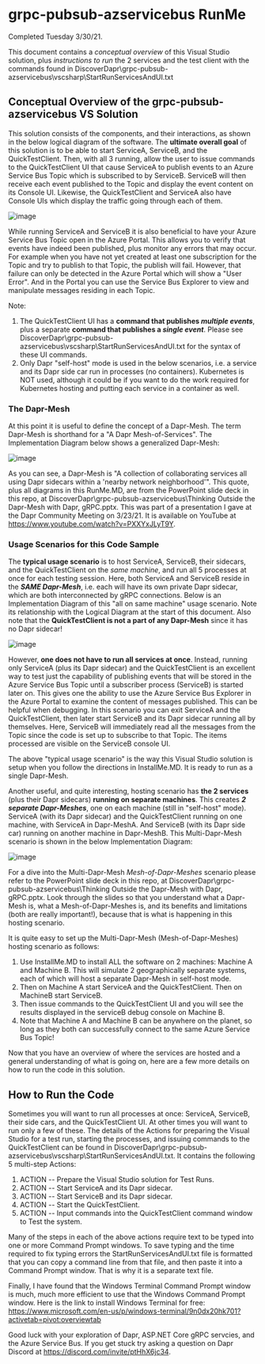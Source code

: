 # grpc-pubsub-azservicebus RunMe
Completed Tuesday 3/30/21.

This document contains a *conceptual overview* of this Visual Studio solution, plus *instructions to run* the 2 services and the test client with the commands found in DiscoverDapr\grpc-pubsub-azservicebus\vscsharp\StartRunServicesAndUI.txt

## Conceptual Overview of the grpc-pubsub-azservicebus VS Solution

This solution consists of the components, and their interactions, as shown in the below logical diagram of the software. The **ultimate overall goal** of this solution is to be able to start ServiceA, ServiceB, and the QuickTestClient.  Then, with all 3 running, allow the user to issue commands to the QuickTestClient UI that cause ServiceA to publish events to an Azure Service Bus Topic which is subscribed to by ServiceB.  ServiceB will then receive each event published to the Topic and display the event content on its Console UI.  Likewise, the QuickTestClient and ServiceA also have Console UIs which display the traffic going through each of them.  

![image](https://user-images.githubusercontent.com/6517661/112858075-86198d80-907f-11eb-8980-83a456cef69f.png)

While running ServiceA and ServiceB it is also beneficial to have your Azure Service Bus Topic open in the Azure Portal.  This allows you to verify that events have indeed been published, plus monitor any errors that may occur.  For example when you have not yet created at least one subscription for the Topic and try to publish to that Topic, the publish will fail.  However, that failure can only be detected in the Azure Portal which will show a "User Error". And in the Portal you can use the Service Bus Explorer to view and manipulate messages residing in each Topic.

Note:
1. The QuickTestClient UI has a **command that publishes *multiple events***, plus a separate **command that publishes a *single event***.  Please see DiscoverDapr\grpc-pubsub-azservicebus\vscsharp\StartRunServicesAndUI.txt for the syntax of these UI commands.
2. Only Dapr "self-host" mode is used in the below scenarios, i.e. a service and its Dapr side car run in processes (no containers).  Kubernetes is NOT used, although it could be if you want to do the work required for Kubernetes hosting and putting each service in a container as well.

### The Dapr-Mesh
At this point it is useful to define the concept of a Dapr-Mesh.  The term Dapr-Mesh is shorthand for a "A Dapr Mesh-of-Services".  The Implementation Diagram below shows a generalized Dapr-Mesh:

![image](https://user-images.githubusercontent.com/6517661/112873279-6a1de800-908f-11eb-8296-42b0b90ab376.png)

As you can see, a Dapr-Mesh is "A collection of collaborating services all using Dapr sidecars within a 'nearby network neighborhood'".  This quote, plus all diagrams in this RunMe.MD, are from the PowerPoint slide deck in this repo, at DiscoverDapr\grpc-pubsub-azservicebus\Thinking Outside the Dapr-Mesh with Dapr, gRPC.pptx.  This was part of a presentation I gave at the Dapr Community Meeting on 3/23/21.  It is available on YouTube at https://www.youtube.com/watch?v=PXXYxJLyT9Y.

### Usage Scenarios for this Code Sample
The **typical usage scenario** is to host ServiceA, ServiceB, their sidecars, and the QuickTestClient on the *same machine*, and run all 5 processes at once for each testing session.  Here, both ServiceA and ServiceB reside in the ***SAME Dapr-Mesh***, i.e. each will have its own private Dapr sidecar, which are both interconnected by gRPC connections.  Below is an Implementation Diagram of this "all on same machine" usage scenario.  Note its relationship with the Logical Diagram at the start of this document.  Also note that the **QuickTestClient is not a part of any Dapr-Mesh** since it has no Dapr sidecar!

![image](https://user-images.githubusercontent.com/6517661/112875080-b9fdae80-9091-11eb-8d1d-a4fba6224e17.png)

However, **one does not have to run all services at once**.  Instead, running only ServiceA (plus its Dapr sidecar) and the QuickTestClient is an excellent way to test just the capability of publishing events that will be stored in the Azure Service Bus Topic until a subscriber process (ServiceB) is started later on.  This gives one the ability to use the Azure Service Bus Explorer in the Azure Portal to examine the content of messages published.  This can be helpful when debugging.  In this scenario you can exit ServiceA and the QuickTestClient, then later start ServiceB and its Dapr sidecar running all by themselves.  Here, ServiceB will immediately read all the messages from the Topic since the code is set up to subscribe to that Topic.  The items processed are visible on the ServiceB console UI.

The above "typical usage scenario" is the way this Visual Studio solution is setup when you follow the directions in InstallMe.MD.  It is ready to run as a single Dapr-Mesh.

Another useful, and quite interesting, hosting scenario has **the 2 services** (plus their Dapr sidecars) **running on separate machines**.  This creates ***2 separate Dapr-Meshes***, one on each machine (still in "self-host" mode). ServiceA (with its Dapr sidecar) and the QuickTestClient running on one machine, with ServiceA in Dapr-MeshA.  And ServiceB (with its Dapr side car) running on another machine in Dapr-MeshB.  This Multi-Dapr-Mesh scenario is shown in the below Implementation Diagram:

![image](https://user-images.githubusercontent.com/6517661/112878408-e74c5b80-9095-11eb-8f1e-813a701a7d66.png)

For a dive into the Multi-Dapr-Mesh *Mesh-of-Dapr-Meshes* scenario please refer to the PowerPoint slide deck in this repo, at DiscoverDapr\grpc-pubsub-azservicebus\Thinking Outside the Dapr-Mesh with Dapr, gRPC.pptx. Look through the slides so that you understand what a Dapr-Mesh is, what a Mesh-of-Dapr-Meshes is, and its benefits and limitations (both are really important!), because that is what is happening in this hosting scenario.  

It is quite easy to set up the Multi-Dapr-Mesh (Mesh-of-Dapr-Meshes) hosting scenario as follows:
1. Use InstallMe.MD to install ALL the software on 2 machines: Machine A and Machine B. This will simulate 2 geographically separate systems, each of which will host a separate Dapr-Mesh in self-host mode.  
2. Then on Machine A start ServiceA and the QuickTestClient.  Then on MachineB start ServiceB.
3. Then issue commands to the QuickTestClient UI and you will see the results displayed in the serviceB debug console on Machine B.
4. Note that Machine A and Machine B can be anywhere on the planet, so long as they both can successfully connect to the same Azure Service Bus Topic!

Now that you have an overview of where the services are hosted and a general understanding of what is going on, here are a few more details on how to run the code in this solution.

## How to Run the Code

Sometimes you will want to run all processes at once:  ServiceA, ServiceB, their side cars, and the QuickTestClient UI.  At other times you will want to run only a few of these. The details of the Actions for preparing the Visual Studio for a test run, starting the processes, and issuing commands to the QuickTestClient can be found in  DiscoverDapr\grpc-pubsub-azservicebus\vscsharp\StartRunServicesAndUI.txt.  It contains the following 5 multi-step Actions:
1. ACTION -- Prepare the Visual Studio solution for Test Runs.
2. ACTION -- Start ServiceA and its Dapr sidecar.
3. ACTION -- Start ServiceB and its Dapr sidecar.
4. ACTION -- Start the QuickTestClient.
5. ACTION -- Input commands into the QuickTestClient command window to Test the system.

Many of the steps in each of the above actions require text to be typed into one or more Command Prompt windows.  To save typing and the time required to fix typing errors the StartRunServicesAndUI.txt file is formatted that you can copy a command line from that file, and then paste it into a Command Prompt window.  That is why it is a separate text file.

Finally, I have found that the Windows Terminal Command Prompt window is much, much more efficient to use that the Windows Command Prompt window. Here is the link to install Windows Terminal for free: https://www.microsoft.com/en-us/p/windows-terminal/9n0dx20hk701?activetab=pivot:overviewtab

Good luck with your exploration of Dapr, ASP.NET Core gRPC servcies, and the Azure Service Bus.  If you get stuck try asking a question on Dapr Discord at https://discord.com/invite/ptHhX6jc34.
